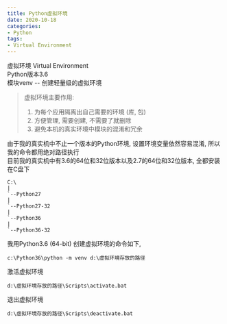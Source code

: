 ```yaml
---
title: Python虚拟环境
date: 2020-10-18
categories:
- Python
tags:
- Virtual Environment
---
```


虚拟环境 Virtual Environment<br>
Python版本3.6<br>
模块venv -- 创建轻量级的虚拟环境<br>

>虚拟环境主要作用:
>1. 为每个应用隔离出自己需要的环境 (库, 包)
>2. 方便管理, 需要创建, 不需要了就删除
>3. 避免本机的真实环境中模块的混淆和冗余

由于我的真实机中不止一个版本的Python环境, 设置环境变量依然容易混淆, 所以我的命令都用绝对路径执行<br>
目前我的真实机中有3.6的64位和32位版本以及2.7的64位和32位版本, 全都安装在C盘下<br>

```
C:\
|
`--Python27
|
`--Python27-32
|
`--Python36
|
`--Python36-32
```

我用Python3.6 (64-bit) 创建虚拟环境的命令如下,<br>
```
c:\Python36\python -m venv d:\虚拟环境存放的路径
```

激活虚拟环境<br>
```
d:\虚拟环境存放的路径\Scripts\activate.bat
```

退出虚拟环境<br>
```
d:\虚拟环境存放的路径\Scripts\deactivate.bat
```